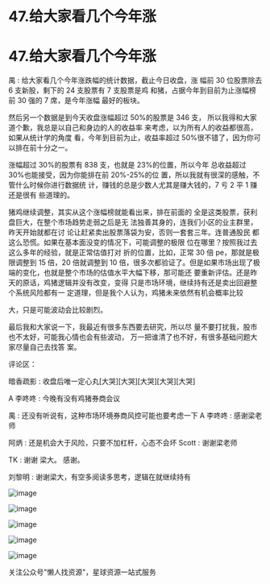 # 47.给大家看几个今年涨

# 47.给大家看几个今年涨

禺 : 给大家看几个今年涨跌幅的统计数据，截止今日收盘，涨 幅前 30 位股票除去 6 支新股，剩下的 24 支股票有 7 支股票是鸡 和猪，占据今年到目前为止涨幅榜前 30 强的 7 席，是今年涨幅 最好的板块。

然后另一个数据是到今天收盘涨幅超过 50%的股票是 346 支， 所以我得和大家道个歉，我总是以自己和身边的人的收益率 来考虑，以为所有人的收益都很高，如果从统计学的角度 看，今年到目前为止，收益率超过 50%很不错了，因为你可 以排在前十分之一。

涨幅超过 30%的股票有 838 支，也就是 23%的位置，所以今年 总收益超过 30%也能接受，因为你能排在前 20%-25%的位 置，所以我就有很深的感触，不管什么时候你进行数据统 计，赚钱的总是少数人尤其是赚大钱的，7 亏 2 平 1 赚还是很有 些道理的。

猪鸡继续调整，其实从这个涨幅榜就能看出来，排在前面的 全是这类股票，获利盘巨大，在整个市场趋势走弱之后是无 法独善其身的，连我们小区的业主群里，昨天开始就都在讨 论让赶紧卖出股票落袋为安，否则一套套三年。连普通股民 都这么恐慌。如果在基本面没变的情况下，可能调整的极限 位在哪里？按照我过去这么多年的经验，就是正常估值打对 折的位置，比如，正常 30 倍 pe，那就是极限调整到 15 倍，20 倍就调整到 10 倍，很多次都验证了。但是如果市场出现了极 端的变化，也就是整个市场的估值水平大幅下移，那可能还 要重新评估。还是昨天的原话，鸡猪逻辑并没有改变，变得 只是市场环境，继续持有还是卖出回避整个系统风险都有一 定道理，但是我个人认为，鸡猪未来依然有机会概率比较

大，只是可能波动会比较剧烈。

最后我和大家说一下，我最近有很多东西要去研究，所以尽 量不要打扰我，股市也不太好，可能我心情也会有些波动， 万一把谁清了也不好，有很多基础问题大家尽量自己去找答 案。

评论区：

暗香疏影 : 收盘后唯一定心丸[大哭][大哭][大哭][大哭][大哭]

A 李咚咚 : 今晚有没有鸡猪券商会议

禺 : 还没有听说有，这种市场环境券商风控可能也要考虑一下 A 李咚咚 : 感谢梁老师

阿炳 : 还是机会大于风险，只要不加杠杆，心态不会坏 Scott : 谢谢梁老师

TK : 谢谢 梁大。 感谢。

刘黎明 : 谢谢梁大，有空多阅读多思考，逻辑在就继续持有

![image](img/Image_072.png)

![image](img/Image_073.png)

![image](img/Image_074.png)

![image](img/Image_075.png)

![image](img/Image_076.png)

关注公众号"懒人找资源"，星球资源一站式服务
